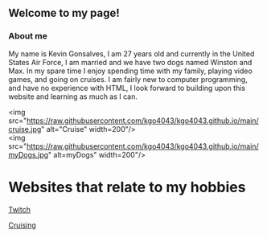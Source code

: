 <title>CPT422 Hypertext Markup Language Assignment
</title>

<h2>Welcome to my page!</h>
	
<h3>About me</h3>
<p>My name is Kevin Gonsalves, I am 27 years old and currently in the United States Air Force, I am married and we have two dogs named Winston and Max.
   In my spare time I enjoy spending time with my family, playing video games, and going on cruises.  I am fairly new to computer programming, and have 
   no experience with HTML, I look forward to building upon this website and learning as much as I can. </p>


<img src="https://raw.githubusercontent.com/kgo4043/kgo4043.github.io/main/cruise.jpg" alt="Cruise" width=200"/>						   
<img src="https://raw.githubusercontent.com/kgo4043/kgo4043.github.io/main/myDogs.jpg" alt=myDogs" width=200"/>


</head>
		<h1>Websites that relate to my hobbies</h1>
<body>
	<p><a href="https://www.twitch.tv/" target="_blank">Twitch</a></p>
	<p>							 
	<p><a href="https://www.royalcaribbean.com/" target="_blank">Cruising</a></p>
	<p>
